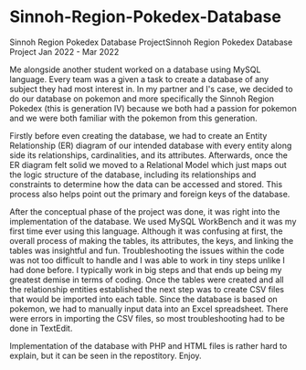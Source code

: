 # Sinnoh-Region-Pokedex-Database
Sinnoh Region Pokedex Database ProjectSinnoh Region Pokedex Database Project
Jan 2022 - Mar 2022

Me alongside another student worked on a database using MySQL language. Every team was a given a task to create a database of any subject they had most interest in. In my partner and I's case, we decided to do our database on pokemon and more specifically the Sinnoh Region Pokedex (this is generation IV) because we both had a passion for pokemon and we were both familiar with the pokemon from this generation.

 Firstly before even creating the database, we had to create an Entity Relationship (ER) diagram of our intended database with every entity along side its relationships, cardinalities, and its attributes. Afterwards, once the ER diagram felt solid we moved to a Relational Model which just maps out the logic structure of the database, including its relationships and constraints to determine how the data can be accessed and stored. This process also helps point out the primary and foreign keys of the database.

After the conceptual phase of the project was done, it was right into the implementation of the database. We used MySQL WorkBench and it was my first time ever using this language. Although it was confusing at first, the overall process of making the tables, its attributes, the keys, and linking the tables was insightful and fun. Troubleshooting the issues within the code was not too difficult to handle and I was able to work in tiny steps unlike I had done before. I typically work in big steps and that ends up being my greatest demise in terms of coding. Once the tables were created and all the relationship entities established the next step was to create CSV files that would be imported into each table. Since the database is based on pokemon, we had to manually input data into an Excel spreadsheet. There were errors in importing the CSV files, so most troubleshooting had to be done in TextEdit. 

Implementation of the database with PHP and HTML files is rather hard to explain, but it can be seen in the repostitory. Enjoy.
